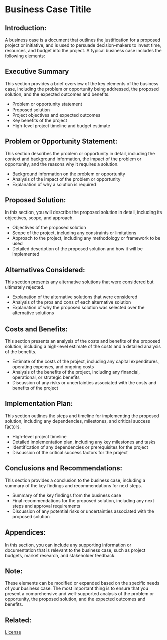 # Business Case Titile 
## Introduction:
A business case is a document that outlines the justification for a proposed project or initiative, and is used to persuade decision-makers to invest time, resources, and budget into the project. A typical business case includes the following elements:

## Executive Summary
This section provides a brief overview of the key elements of the business case, including the problem or opportunity being addressed, the proposed solution, and the expected outcomes and benefits.

* Problem or opportunity statement
* Proposed solution
* Project objectives and expected outcomes
* Key benefits of the project
* High-level project timeline and budget estimate

## Problem or Opportunity Statement:
This section describes the problem or opportunity in detail, including the context and background information, the impact of the problem or opportunity, and the reasons why it requires a solution.

* Background information on the problem or opportunity
* Analysis of the impact of the problem or opportunity
* Explanation of why a solution is required

## Proposed Solution: 
In this section, you will describe the proposed solution in detail, including its objectives, scope, and approach.

* Objectives of the proposed solution
* Scope of the project, including any constraints or limitations
* Approach to the project, including any methodology or framework to be used
* Detailed description of the proposed solution and how it will be implemented

## Alternatives Considered:
This section presents any alternative solutions that were considered but ultimately rejected.

* Explanation of the alternative solutions that were considered
* Analysis of the pros and cons of each alternative solution
* Explanation of why the proposed solution was selected over the alternative solutions

## Costs and Benefits:
This section presents an analysis of the costs and benefits of the proposed solution, including a high-level estimate of the costs and a detailed analysis of the benefits.

* Estimate of the costs of the project, including any capital expenditures, operating expenses, and ongoing costs
* Analysis of the benefits of the project, including any financial, operational, or strategic benefits
* Discussion of any risks or uncertainties associated with the costs and benefits of the project

## Implementation Plan:
This section outlines the steps and timeline for implementing the proposed solution, including any dependencies, milestones, and critical success factors.

* High-level project timeline
* Detailed implementation plan, including any key milestones and tasks
* Identification of any dependencies or prerequisites for the project
* Discussion of the critical success factors for the project

## Conclusions and Recommendations:
This section provides a conclusion to the business case, including a summary of the key findings and recommendations for next steps.

* Summary of the key findings from the business case
* Final recommendations for the proposed solution, including any next steps and approval requirements
* Discussion of any potential risks or uncertainties associated with the proposed solution

## Appendices:
In this section, you can include any supporting information or documentation that is relevant to the business case, such as project budgets, market research, and stakeholder feedback.

## Note:
These elements can be modified or expanded based on the specific needs of your business case. The most important thing is to ensure that you present a comprehensive and well-supported analysis of the problem or opportunity, the proposed solution, and the expected outcomes and benefits.

## Related:

[License](/LICENSE)
